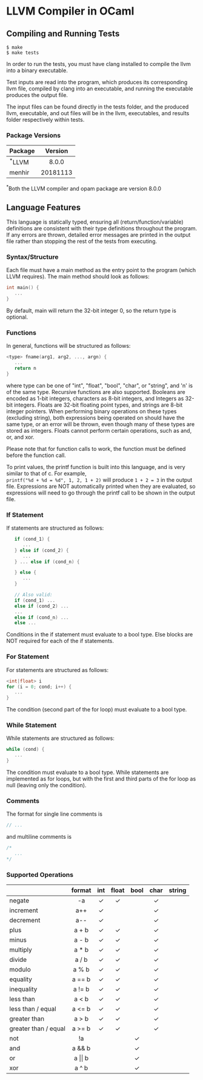 # LLVM Compiler in OCaml

## Compiling and Running Tests
```console
$ make
$ make tests
```

In order to run the tests, you must have clang installed to compile the llvm into a binary executable.

Test inputs are read into the program, which produces its corresponding llvm file, compiled by clang into an executable, and running the executable produces the output file.

The input files can be found directly in the tests folder, and the produced llvm, executable, and out files will be in the llvm, executables, and results folder respectively within tests.

### Package Versions
| Package           | Version  |
|-------------------|:--------:|
| <sup>*</sup>LLVM  | 8.0.0    |
| menhir            | 20181113 |

<sup>*</sup>Both the LLVM compiler and opam package are version 8.0.0

## Language Features

This language is statically typed, ensuring all (return/function/variable) definitions are consistent with their type definitions throughout the program. If any errors are thrown, detailed error messages are printed in the output file rather than stopping the rest of the tests from executing.

### Syntax/Structure

Each file must have a main method as the entry point to the program (which LLVM requires). The main method should look as follows:

```c
int main() {
   ...
}
```

By default, main will return the 32-bit integer 0, so the return type is optional.

### Functions

In general, functions will be structured as follows:
```c
<type> fname(arg1, arg2, ..., argn) {
   ...
   return n
}
```
where type can be one of "int", "float", "bool", "char", or "string", and 'n' is of the same type. Recursive functions are also supported. Booleans are encoded as 1-bit integers, characters as 8-bit integers, and Integers as 32-bit integers. Floats are 32-bit floating point types, and strings are 8-bit integer pointers. When performing binary operations on these types (excluding string), both expressions being operated on should have the same type, or an error will be thrown, even though many of these types are stored as integers. Floats cannot perform certain operations, such as and, or, and xor.

Please note that for function calls to work, the function must be defined before the function call.

To print values, the printf function is built into this language, and is very similar to that of c. For example,  
`printf("%d + %d = %d", 1, 2, 1 + 2)` will produce `1 + 2 = 3` in the output file. Expressions are NOT automatically printed when they are evaluated, so expressions will need to go through the printf call to be shown in the output file.

### If Statement

If statements are structured as follows:

```c
   if (cond_1) {
      ...
   } else if (cond_2) {
      ...
   } ... else if (cond_n) {

   } else {
      ...
   }

   // Also valid:
   if (cond_1) ...
   else if (cond_2) ...
   ...
   else if (cond_n) ...
   else ...
```

Conditions in the if statement must evaluate to a bool type. Else blocks are NOT required for each of the if statements.

### For Statement

For statements are structured as follows:

```c
<int|float> i
for (i = 0; cond; i++) {
   ...
}
```

The condition (second part of the for loop) must evaluate to a bool type.

### While Statement

While statements are structured as follows:

```c
while (cond) {
   ...
}
```

The condition must evaluate to a bool type. While statements are implemented as for loops, but with the first and third parts of the for loop as null (leaving only the condition).

### Comments

The format for single line comments is
```c
// ...
```

and multiline comments is
```c
/*
   ...
*/
```

### Supported Operations

|                       | format             | int | float  | bool   | char   | string |
|-----------------------|:------------------:|:---:|:------:|:------:|:------:|:------:|
| negate                | -a                 | ✓   | ✓      |        | ✓      |        |
| increment             | a++                | ✓   |        |        | ✓      |        |
| decrement             | a--                | ✓   |        |        | ✓      |        |
| plus                  | a + b              | ✓   | ✓      |        | ✓      |        |
| minus                 | a - b              | ✓   | ✓      |        | ✓      |        |
| multiply              | a * b              | ✓   | ✓      |        | ✓      |        |
| divide                | a / b              | ✓   | ✓      |        | ✓      |        |
| modulo                | a % b              | ✓   | ✓      |        | ✓      |        |
| equality              | a == b             | ✓   | ✓      |        | ✓      |        |
| inequality            | a != b             | ✓   | ✓      |        | ✓      |        |
| less than             | a < b              | ✓   | ✓      |        | ✓      |        |
| less than / equal     | a <= b             | ✓   | ✓      |        | ✓      |        | 
| greater than          | a > b              | ✓   | ✓      |        | ✓      |        |
| greater than / equal  | a >= b             | ✓   | ✓      |        | ✓      |        |  
| not                   | !a                 |     |        | ✓      |        |        |
| and                   | a && b             |     |        | ✓      |        |        |
| or                    | a &vert;&vert; b   |     |        | ✓      |        |        |
| xor                   | a ^ b              |     |        | ✓      |        |        |